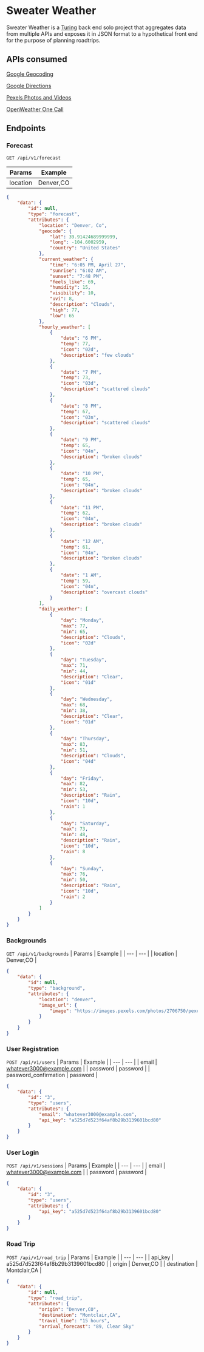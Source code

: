 # Sweater Weather
Sweater Weather is a [Turing](https://turing.io/) back end solo project that aggregates data from multiple APIs and exposes it in JSON format to a hypothetical front end for the purpose of planning roadtrips.

## APIs consumed
[Google Geocoding](https://developers.google.com/maps/documentation/geocoding/intro)

[Google Directions](https://developers.google.com/maps/documentation/directions/intro)

[Pexels Photos and Videos](https://www.pexels.com/api/documentation/)

[OpenWeather One Call](https://openweathermap.org/api/one-call-api)

## Endpoints

### Forecast
`GET /api/v1/forecast`

| Params | Example |
| --- | --- |
| location | Denver,CO |

```JSON
{
    "data": {
        "id": null,
        "type": "forecast",
        "attributes": {
            "location": "Denver, Co",
            "geocode": {
                "lat": 39.91424689999999,
                "long": -104.6002959,
                "country": "United States"
            },
            "current_weather": {
                "time": "6:05 PM, April 27",
                "sunrise": "6:02 AM",
                "sunset": "7:48 PM",
                "feels_like": 69,
                "humidity": 15,
                "visibility": 10,
                "uvi": 8,
                "description": "Clouds",
                "high": 77,
                "low": 65
            },
            "hourly_weather": [
                {
                    "date": "6 PM",
                    "temp": 77,
                    "icon": "02d",
                    "description": "few clouds"
                },
                {
                    "date": "7 PM",
                    "temp": 73,
                    "icon": "03d",
                    "description": "scattered clouds"
                },
                {
                    "date": "8 PM",
                    "temp": 67,
                    "icon": "03n",
                    "description": "scattered clouds"
                },
                {
                    "date": "9 PM",
                    "temp": 65,
                    "icon": "04n",
                    "description": "broken clouds"
                },
                {
                    "date": "10 PM",
                    "temp": 65,
                    "icon": "04n",
                    "description": "broken clouds"
                },
                {
                    "date": "11 PM",
                    "temp": 62,
                    "icon": "04n",
                    "description": "broken clouds"
                },
                {
                    "date": "12 AM",
                    "temp": 61,
                    "icon": "04n",
                    "description": "broken clouds"
                },
                {
                    "date": "1 AM",
                    "temp": 59,
                    "icon": "04n",
                    "description": "overcast clouds"
                }
            ],
            "daily_weather": [
                {
                    "day": "Monday",
                    "max": 77,
                    "min": 65,
                    "description": "Clouds",
                    "icon": "02d"
                },
                {
                    "day": "Tuesday",
                    "max": 71,
                    "min": 44,
                    "description": "Clear",
                    "icon": "01d"
                },
                {
                    "day": "Wednesday",
                    "max": 68,
                    "min": 38,
                    "description": "Clear",
                    "icon": "01d"
                },
                {
                    "day": "Thursday",
                    "max": 83,
                    "min": 51,
                    "description": "Clouds",
                    "icon": "04d"
                },
                {
                    "day": "Friday",
                    "max": 82,
                    "min": 53,
                    "description": "Rain",
                    "icon": "10d",
                    "rain": 1
                },
                {
                    "day": "Saturday",
                    "max": 73,
                    "min": 48,
                    "description": "Rain",
                    "icon": "10d",
                    "rain": 8
                },
                {
                    "day": "Sunday",
                    "max": 76,
                    "min": 50,
                    "description": "Rain",
                    "icon": "10d",
                    "rain": 2
                }
            ]
        }
    }
}
```
### Backgrounds
`GET /api/v1/backgrounds`
| Params | Example |
| --- | --- |
| location | Denver,CO |

```JSON
{
    "data": {
        "id": null,
        "type": "background",
        "attributes": {
            "location": "denver",
            "image_url": {
                "image": "https://images.pexels.com/photos/2706750/pexels-photo-2706750.jpeg?auto=compress&cs=tinysrgb&fit=crop&h=627&w=1200"
            }
        }
    }
}
```

### User Registration
`POST /api/v1/users`
| Params | Example |
| --- | --- |
| email | whatever3000@example.com |
| password | password |
| password_confirmation | password |

```JSON
{
    "data": {
        "id": "3",
        "type": "users",
        "attributes": {
            "email": "whatever3000@example.com",
            "api_key": "a525d7d523f64af8b29b3139601bcd80"
        }
    }
}
```

### User Login
`POST /api/v1/sessions`
| Params | Example |
| --- | --- |
| email | whatever3000@example.com |
| password | password |

```JSON
{
    "data": {
        "id": "3",
        "type": "users",
        "attributes": {
            "api_key": "a525d7d523f64af8b29b3139601bcd80"
        }
    }
}
```

### Road Trip
`POST /api/v1/road_trip`
| Params | Example |
| --- | --- |
| api_key | a525d7d523f64af8b29b3139601bcd80 |
| origin | Denver,CO |
| destination | Montclair,CA |

```JSON
{
    "data": {
        "id": null,
        "type": "road_trip",
        "attributes": {
            "origin": "Denver,CO",
            "destination": "Montclair,CA",
            "travel_time": "15 hours",
            "arrival_forecast": "89, Clear Sky"
        }
    }
}
```
